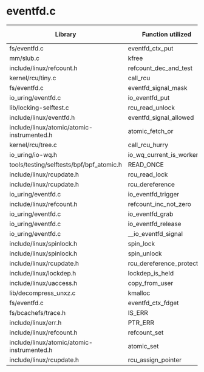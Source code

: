 # eventfd.c

| Library | Function utilized | Time Used |
| - | - | - |
| fs/eventfd.c | eventfd_ctx_put | 1 |
| mm/slub.c | kfree | 2 |
| include/linux/refcount.h | refcount_dec_and_test | 1 |
| kernel/rcu/tiny.c | call_rcu | 1 |
| fs/eventfd.c | eventfd_signal_mask | 2 |
| io_uring/eventfd.c | io_eventfd_put | 3 |
| lib/locking-selftest.c | rcu_read_unlock | 2 |
| include/linux/eventfd.h | eventfd_signal_allowed | 1 |
| include/linux/atomic/atomic-instrumented.h | atomic_fetch_or | 1 |
| kernel/rcu/tree.c | call_rcu_hurry | 1 |
| io_uring/io-wq.h | io_wq_current_is_worker | 1 |
| tools/testing/selftests/bpf/bpf_atomic.h | READ_ONCE | 1 |
| include/linux/rcupdate.h | rcu_read_lock | 1 |
| include/linux/rcupdate.h | rcu_dereference | 1 |
| io_uring/eventfd.c | io_eventfd_trigger | 1 |
| include/linux/refcount.h | refcount_inc_not_zero | 1 |
| io_uring/eventfd.c | io_eventfd_grab | 2 |
| io_uring/eventfd.c | io_eventfd_release | 2 |
| io_uring/eventfd.c | __io_eventfd_signal | 2 |
| include/linux/spinlock.h | spin_lock | 2 |
| include/linux/spinlock.h | spin_unlock | 2 |
| include/linux/rcupdate.h | rcu_dereference_protected | 2 |
| include/linux/lockdep.h | lockdep_is_held | 2 |
| include/linux/uaccess.h | copy_from_user | 1 |
| lib/decompress_unxz.c | kmalloc | 1 |
| fs/eventfd.c | eventfd_ctx_fdget | 1 |
| fs/bcachefs/trace.h | IS_ERR | 1 |
| include/linux/err.h | PTR_ERR | 1 |
| include/linux/refcount.h | refcount_set | 1 |
| include/linux/atomic/atomic-instrumented.h | atomic_set | 1 |
| include/linux/rcupdate.h | rcu_assign_pointer | 2 |
